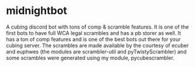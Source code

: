 # midnightbot
A cubing discord bot with tons of comp &amp; scramble features. It is one of the first bots to have full WCA legal scrambles and has a pb storer as well. It has a ton of comp features and is one of the best bots out there for your cubing server. The scrambles are made available by the courtesy of ecuber and euphwes (the modules are scrambler-util and pyTwistyScrambler) and some scrambles were generated using my module, pycubescrambler.
